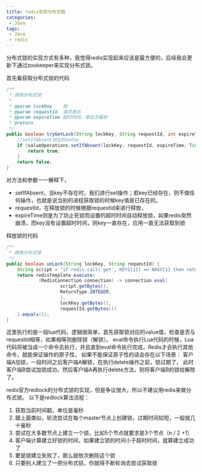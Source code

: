 ```yaml
---
title: redis实现分布式锁
categories:
 - Java
tags: 
 - Java
 - redis
---
```


分布式锁的实现方式有多种，我觉得redis实现起来应该是最方便的，后续我会更新下通过zookeeper来实现分布式锁。

首先看获取分布式锁的代码
````java
/**
 * 获取分布式锁
 *
 * @param lockKey    锁
 * @param requestId  请求表示
 * @param expireTime 超时时间，单位为毫秒
 * @return
 */
public boolean tryGetLock(String lockKey, String requestId, int expireTime) {
    //setIfAbsent对应的setnx
    if (valueOperations.setIfAbsent(lockKey, requestId, expireTime, TimeUnit.MILLISECONDS)) {
        return true;
    }
    return false;
}
````
对方法和参数一一解释下，
* setIfAbsent，当key不存在时，我们进行set操作；若key已经存在，则不做任何操作，也就是说当别的进程获取锁的时候key值是已存在的。
* requestId，在释放锁的时候根据requestId来进行释放，
* expireTime则是为了防止死锁而设置的超时时间自动释放锁，如果redis突然崩溃，而key没有设置超时时间，则key一直存在，应用一直无法获取到锁

释放锁的代码
````java
/**
 * 释放分布式锁
 */
public boolean unLock(String lockKey, String requestId) {
    String script = "if redis.call('get', KEYS[1]) == ARGV[1] then return redis.call('del', KEYS[1]) else return 0 end";
    return redisTemplate.execute(
            (RedisConnection connection) -> connection.eval(
                    script.getBytes(),
                    ReturnType.INTEGER,
                    1,
                    lockKey.getBytes(),
                    requestId.getBytes())
    ).equals(1);
}
````
这里执行的是一段lua代码，逻辑很简单，首先获取锁对应的value值，检查是否与requestId相等，如果相等则删除锁（解锁）。
eval命令执行Lua代码的时候，Lua代码将被当成一个命令去执行，并且直到eval命令执行完成，Redis才会执行其他命令，就能保证操作的原子性，
如果不能保证原子性的话会存在以下场景：
客户端A加锁，一段时间之后客户端A解锁，在执行delete操作之前，锁过期了，
此时客户端B尝试加锁成功，然后客户端A再执行delete方法，则将客户端B的锁给解除了。

redis官方redlock的分布式锁的实现，但是争议很大，所以不建议用redis来做分布式锁。
以下是redlock算法流程：
1. 获取当前时间戳，单位是毫秒
2. 跟上面类似，轮流尝试在每个master节点上创建锁，过期时间较短，一般就几十毫秒
3. 尝试在大多数节点上建立一个锁，比如5个节点就要求是3个节点（n / 2 +1）
4. 客户端计算建立好锁的时间，如果建立锁的时间小于超时时间，就算建立成功了
5. 要是锁建立失败了，那么就依次删除这个锁
6. 只要别人建立了一把分布式锁，你就得不断轮询去尝试获取锁


